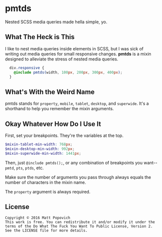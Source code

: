 # pmtds

Nested SCSS media queries made hella simple, yo.

## What The Heck is This

I like to nest media queries inside elements in SCSS, but I was sick of writing out media queries for small responsive changes. **pmtds** is a mixin designed to alleviate the stress of nested media queries.

```scss
  div.responsive {
    @include pmtds(width, 100px, 200px, 300px, 400px); 
  }
```

## What's With the Weird Name

pmtds stands for `property`, `mobile`, `tablet`, `desktop`, and `superwide`. It's a shorthand to help you remember the mixin arguments.

## Okay Whatever How Do I Use It

First, set your breakpoints. They're the variables at the top.

```scss
$mixin-tablet-min-width: 768px;
$mixin-desktop-min-width: 992px;
$mixin-superwide-min-width: 1441px;
```

Then, just `@include pmtds();`, or any combination of breakpoints you want--`pmtd`, `pts`, `ptds`, etc.

Make sure the number of arguments you pass through always equals the number of characters in the mixin name.

The `property` argument is always required.

## License

```
Copyright © 2016 Matt Popovich
This work is free. You can redistribute it and/or modify it under the
terms of the Do What The Fuck You Want To Public License, Version 2.
See the LICENSE file for more details.
```
